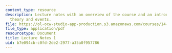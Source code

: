 ```yaml
---
content_type: resource
description: Lecture notes with an overview of the course and an introduction to set
  theory and events.
file: https://ol-ocw-studio-app-production.s3.amazonaws.com/courses/14-30-introduction-to-statistical-methods-in-economics-spring-2009/b7e094cbc0fd2de22977a35a0f957786_MIT14_30s09_lec01.pdf
file_type: application/pdf
resourcetype: Document
title: Lecture Notes 1
uid: b7e094cb-c0fd-2de2-2977-a35a0f957786
---
```

